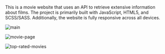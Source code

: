 This is a movie website that uses an API to retrieve extensive information about films. The project is primarily built with JavaScript, HTML5, and SCSS/SASS. Additionally, the website is fully responsive across all devices.








![main](https://github.com/Kaxeta007/Movie-website-using-API/assets/130541953/6c754bfb-ab8a-4928-8e88-a7a818596d60)


![movie-page](https://github.com/Kaxeta007/Movie-website-using-API/assets/130541953/270aa7db-b3b8-480f-92fe-8b4c03bd22dd)



![top-rated-movies](https://github.com/Kaxeta007/Movie-website-using-API/assets/130541953/ce14644c-ccf1-431d-8e24-ff252ba58bbd)
